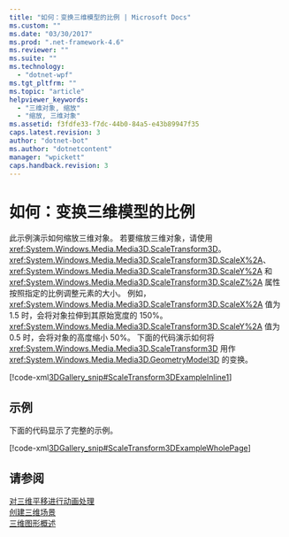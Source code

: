 ```yaml
---
title: "如何：变换三维模型的比例 | Microsoft Docs"
ms.custom: ""
ms.date: "03/30/2017"
ms.prod: ".net-framework-4.6"
ms.reviewer: ""
ms.suite: ""
ms.technology: 
  - "dotnet-wpf"
ms.tgt_pltfrm: ""
ms.topic: "article"
helpviewer_keywords: 
  - "三维对象, 缩放"
  - "缩放, 三维对象"
ms.assetid: f3fdfe33-f7dc-44b0-84a5-e43b89947f35
caps.latest.revision: 3
author: "dotnet-bot"
ms.author: "dotnetcontent"
manager: "wpickett"
caps.handback.revision: 3
---
```

# 如何：变换三维模型的比例
此示例演示如何缩放三维对象。  若要缩放三维对象，请使用 <xref:System.Windows.Media.Media3D.ScaleTransform3D>。  <xref:System.Windows.Media.Media3D.ScaleTransform3D.ScaleX%2A>、<xref:System.Windows.Media.Media3D.ScaleTransform3D.ScaleY%2A> 和 <xref:System.Windows.Media.Media3D.ScaleTransform3D.ScaleZ%2A> 属性按照指定的比例调整元素的大小。  例如，<xref:System.Windows.Media.Media3D.ScaleTransform3D.ScaleX%2A> 值为 1.5 时，会将对象拉伸到其原始宽度的 150%。  <xref:System.Windows.Media.Media3D.ScaleTransform3D.ScaleY%2A> 值为 0.5 时，会将对象的高度缩小 50%。  下面的代码演示如何将 <xref:System.Windows.Media.Media3D.ScaleTransform3D> 用作 <xref:System.Windows.Media.Media3D.GeometryModel3D> 的变换。  
  
 [!code-xml[3DGallery_snip#ScaleTransform3DExampleInline1](../../../../samples/snippets/csharp/VS_Snippets_Wpf/3DGallery_snip/CS/ScaleTransform3DExample.xaml#scaletransform3dexampleinline1)]  
  
## 示例  
 下面的代码显示了完整的示例。  
  
 [!code-xml[3DGallery_snip#ScaleTransform3DExampleWholePage](../../../../samples/snippets/csharp/VS_Snippets_Wpf/3DGallery_snip/CS/ScaleTransform3DExample.xaml#scaletransform3dexamplewholepage)]  
  
## 请参阅  
 [对三维平移进行动画处理](../../../../docs/framework/wpf/graphics-multimedia/how-to-animate-3-d-translations.md)   
 [创建三维场景](../../../../docs/framework/wpf/graphics-multimedia/how-to-create-a-3-d-scene.md)   
 [三维图形概述](../../../../docs/framework/wpf/graphics-multimedia/3-d-graphics-overview.md)